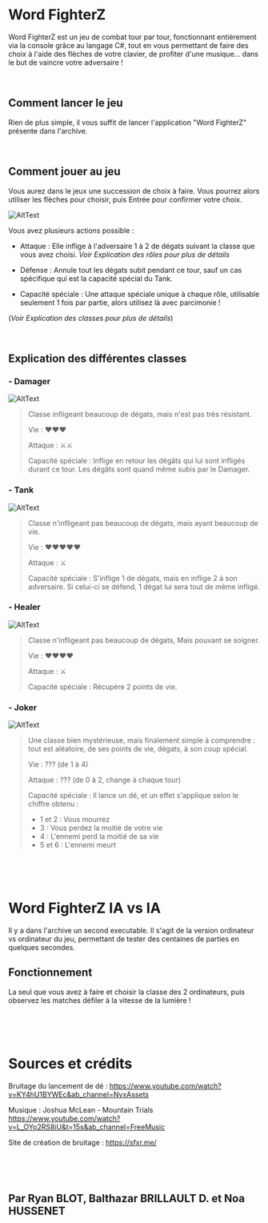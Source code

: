 # Word FighterZ

Word FighterZ est un jeu de combat tour par tour, fonctionnant entièrement via la console grâce au langage C#, tout en vous permettant de faire des choix à l'aide des flèches de votre clavier, de profiter d'une musique... dans le but de vaincre votre adversaire !

‎ 
## Comment lancer le jeu

Rien de plus simple, il vous suffit de lancer l'application "Word FighterZ" présente dans l'archive.

‎ 
## Comment jouer au jeu

Vous aurez dans le jeux une succession de choix à faire. Vous pourrez alors utiliser les flèches pour choisir, puis Entrée pour confirmer votre choix.

![AltText](/repository/GIF/CursorMove.gif)

Vous avez plusieurs actions possible :

- Attaque : Elle inflige à l'adversaire 1 à 2 de dégats suivant la classe que vous avez choisi. *Voir Explication des rôles pour plus de détails*

- Défense : Annule tout les dégats subit pendant ce tour, sauf un cas spécifique qui est la capacité spécial du Tank.

- Capacité spéciale : Une attaque spéciale unique à chaque rôle, utilisable seulement 1 fois par partie, alors utilisez là avec parcimonie !

(*Voir Explication des classes pour plus de détails*)

‎ 
## Explication des différentes classes

### - Damager 
![AltText](/repository/GIF/Damager.png) 

>Classe infligeant beaucoup de dégats, mais n'est pas très résistant.
>
>Vie : ♥♥♥
>
>Attaque : ⚔⚔
>
>Capacité spéciale : Inflige en retour les dégâts qui
lui sont infligés durant ce tour. Les dégâts sont quand même
subis par le Damager.

### - Tank 
![AltText](/repository/GIF/Tank.png) 

>Classe n'infligeant pas beaucoup de dégats, mais ayant beaucoup de vie.
>
>Vie : ♥♥♥♥♥
>
>Attaque : ⚔
>
>Capacité spéciale : S'inflige 1 de dégats, mais en inflige 2 à son adversaire. Si celui-ci se défend, 1 dégat lui sera tout de même infligé.

### - Healer 
![AltText](/repository/GIF/Healer.png) 

>Classe n'infligeant pas beaucoup de dégats, Mais pouvant se soigner.
>
>Vie : ♥♥♥♥
>
>Attaque : ⚔
>
>Capacité spéciale : Récupère 2 points de vie.

### - Joker 
![AltText](/repository/GIF/Joker.png) 

>Une classe bien mystérieuse, mais finalement simple à comprendre : tout est aléatoire, de ses points de vie, dégats, à son coup spécial.
>
>Vie : ??? (de 1 à 4)
>
>Attaque : ??? (de 0 à 2, change à chaque tour)
>
>Capacité spéciale : Il lance un dé, et un effet s'applique selon le chiffre obtenu :
> - 1 et 2 : Vous mourrez
> - 3 : Vous perdez la moitié de votre vie
> - 4 : L'ennemi perd la moitié de sa vie
> - 5 et 6 : L'ennemi meurt

‎ 

‎ 
# Word FighterZ IA vs IA

Il y a dans l'archive un second executable. Il s'agit de la version ordinateur vs ordinateur du jeu, permettant de tester des centaines de parties en quelques secondes.

## Fonctionnement

La seul que vous avez à faire et choisir la classe des 2 ordinateurs, puis observez les matches défiler à la vitesse de la lumière !

‎ 

‎ 
# Sources et crédits

Bruitage du lancement de dé : https://www.youtube.com/watch?v=KY4hU1BYWEc&ab_channel=NyxAssets

Musique : Joshua McLean - Mountain Trials  https://www.youtube.com/watch?v=L_OYo2RS8iU&t=15s&ab_channel=FreeMusic

Site de création de bruitage : https://sfxr.me/

‎ 

‎
## Par Ryan BLOT, Balthazar BRILLAULT D. et Noa HUSSENET
